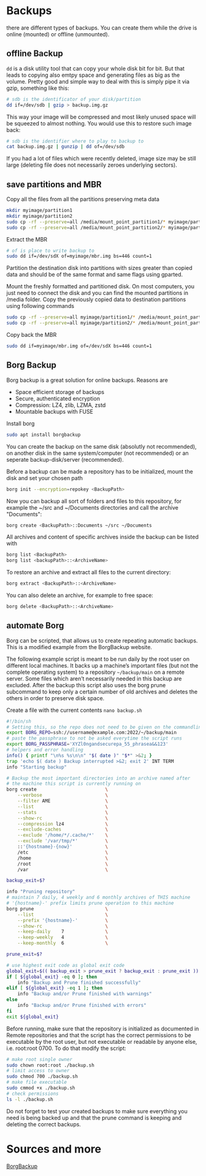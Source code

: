 # Backups
there are different types of backups. You can create them while the drive is online (mounted) or offline (unmounted). 

## offline Backup
`dd` is a disk utility tool that can copy your whole disk bit for bit. But that leads to copying also emtpy space and generating files as big as the volume. Pretty good and simple way to deal with this is simply pipe it via gzip, something like this:
```bash
# sdb is the identificator of your disk/partition
dd if=/dev/sdb | gzip > backup.img.gz
```
This way your image will be compressed and most likely unused space will be squeezed to almost nothing.
You would use this to restore such image back:
```bash
# sdb is the identifier where to play to backup to
cat backup.img.gz | gunzip | dd of=/dev/sdb
```

If you had a lot of files which were recently deleted, image size may be still large (deleting file does not necessarily zeroes underlying sectors).

## save partitions and MBR
Copy all the files from all the partitions preserving meta data
```bash
mkdir myimage/partition1
mkdir myimage/partition2
sudo cp -rf --preserve=all /media/mount_point_partition1/* myimage/partition1/
sudo cp -rf --preserve=all /media/mount_point_partition2/* myimage/partition2/
```

Extract the MBR
```bash
# of is place to write backup to
sudo dd if=/dev/sdX of=myimage/mbr.img bs=446 count=1
```

Partition the destination disk into partitions with sizes greater than copied data and should be of the same format and same flags using gparted.

Mount the freshly formatted and partitioned disk. On most computers, you just need to connect the disk and you can find the mounted partitions in /media folder.
Copy the previously copied data to destination partitions using following commands
```bash
sudo cp -rf --preserve=all myimage/partition1/* /media/mount_point_partition1/ 
sudo cp -rf --preserve=all myimage/partition2/* /media/mount_point_partition2/
```
Copy back the MBR
```bash
sudo dd if=myimage/mbr.img of=/dev/sdX bs=446 count=1
```


## Borg Backup
Borg backup is a great solution for online backups. Reasons are
- Space efficient storage of backups
- Secure, authenticated encryption
- Compression: LZ4, zlib, LZMA, zstd
- Mountable backups with FUSE

Install borg
```bash
sudo apt install borgbackup
```

You can create the backup on the same disk (absolutly not recommended), on another disk in the same system/computer (not recommended) or an seperate backup-disk/server (recommended). 

Before a backup can be made a repository has to be initialized, mount the disk and set your chosen path
```bash
borg init --encryption=repokey <BackupPath>
```
Now you can backup all sort of folders and files to this repository, for example the ~/src and ~/Documents directories and call the archive "Documents":
```bash
borg create <BackupPath>::Documents ~/src ~/Documents
```
All archives and content of specific archives inside the backup can be listed with
```bash
borg list <BackupPath> 
borg list <backupPath>::<ArchiveName>
```
To restore an archive and extract all files to the current directory:
```bash
borg extract <BackupPath>::<ArchiveName>
```
You can also delete an archive, for example to free space:
```bash
borg delete <BackupPath>::<ArchiveName>
```

## automate Borg
Borg can be scripted, that allows us to create repeating automatic backups. This is a modified example from the BorgBackup website.

The following example script is meant to be run daily by the root user on different local machines. It backs up a machine’s important files (but not the complete operating system) to a repository `~/backup/main` on a remote server. Some files which aren’t necessarily needed in this backup are excluded.
After the backup this script also uses the borg prune subcommand to keep only a certain number of old archives and deletes the others in order to preserve disk space.

Create a file with the current contents `nano backup.sh`
```bash
#!/bin/sh
# Setting this, so the repo does not need to be given on the commandline
export BORG_REPO=ssh://username@example.com:2022/~/backup/main
# paste the passphrase to not be asked everytime the script runs
export BORG_PASSPHRASE='XYZl0ngandsecurepa_55_phrasea&&123'
# helpers and error handling
info() { printf "\n%s %s\n\n" "$( date )" "$*" >&2; }
trap 'echo $( date ) Backup interrupted >&2; exit 2' INT TERM
info "Starting backup"

# Backup the most important directories into an archive named after
# the machine this script is currently running on
borg create                         \
    --verbose                       \
    --filter AME                    \
    --list                          \
    --stats                         \
    --show-rc                       \
    --compression lz4               \
    --exclude-caches                \
    --exclude '/home/*/.cache/*'    \
    --exclude '/var/tmp/*'          \
    ::'{hostname}-{now}'            \
    /etc                            \
    /home                           \
    /root                           \
    /var                            \

backup_exit=$?

info "Pruning repository"
# maintain 7 daily, 4 weekly and 6 monthly archives of THIS machine
# '{hostname}-' prefix limits prune operation to this machine
borg prune                          \
    --list                          \
    --prefix '{hostname}-'          \
    --show-rc                       \
    --keep-daily    7               \
    --keep-weekly   4               \
    --keep-monthly  6               \

prune_exit=$?

# use highest exit code as global exit code
global_exit=$(( backup_exit > prune_exit ? backup_exit : prune_exit ))
if [ ${global_exit} -eq 0 ]; then
    info "Backup and Prune finished successfully"
elif [ ${global_exit} -eq 1 ]; then
    info "Backup and/or Prune finished with warnings"
else
    info "Backup and/or Prune finished with errors"
fi
exit ${global_exit}
```

Before running, make sure that the repository is initialized as documented in Remote repositories and that the script has the correct permissions to be executable by the root user, but not executable or readable by anyone else, i.e. root:root 0700. To do that modify the script:
```bash
# make root single owner
sudo chown root:root ./backup.sh
# limit access to owner
sudo chmod 700 ./backup.sh
# make file executable
sudo cmmod +x ./backup.sh
# check permissions
ls -l ./backup.sh
```

Do not forget to test your created backups to make sure everything you need is being backed up and that the prune command is keeping and deleting the correct backups.



# Sources and more
[BorgBackup](https://borgbackup.readthedocs.io)